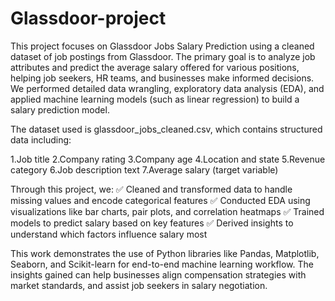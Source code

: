 # Glassdoor-project
This project focuses on Glassdoor Jobs Salary Prediction using a cleaned dataset of job postings from Glassdoor. The primary goal is to analyze job attributes and predict the average salary offered for various positions, helping job seekers, HR teams, and businesses make informed decisions. We performed detailed data wrangling, exploratory data analysis (EDA), and applied machine learning models (such as linear regression) to build a salary prediction model.

The dataset used is glassdoor_jobs_cleaned.csv, which contains structured data including:

1.Job title
2.Company rating
3.Company age
4.Location and state
5.Revenue category
6.Job description text
7.Average salary (target variable)

Through this project, we:
✅ Cleaned and transformed data to handle missing values and encode categorical features
✅ Conducted EDA using visualizations like bar charts, pair plots, and correlation heatmaps
✅ Trained models to predict salary based on key features
✅ Derived insights to understand which factors influence salary most

This work demonstrates the use of Python libraries like Pandas, Matplotlib, Seaborn, and Scikit-learn for end-to-end machine learning workflow. The insights gained can help businesses align compensation strategies with market standards, and assist job seekers in salary negotiation.
